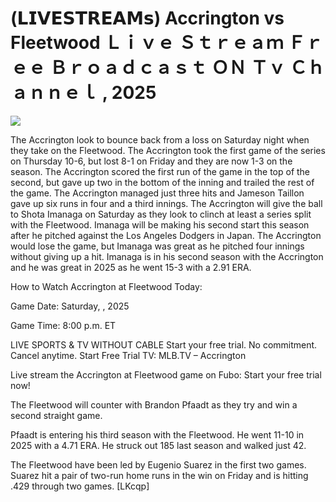 # (𝗟𝗜𝗩𝗘𝗦𝗧𝗥𝗘𝗔𝗠𝘀) Accrington vs Fleetwood Ｌｉｖｅ Ｓｔｒｅａｍ Ｆｒｅｅ Ｂｒｏａｄｃａｓｔ ＯＮ Ｔｖ Ｃｈａｎｎｅｌ , 2025  
  
  
[![](https://i.imgur.com/qSNzIqt.png)](https://movie.rssnews.media/rzafxIPsq.php)  
  
The Accrington look to bounce back from a loss on Saturday night when they take on the Fleetwood. The Accrington took the first game of the series on Thursday 10-6, but lost 8-1 on Friday and they are now 1-3 on the season. The Accrington scored the first run of the game in the top of the second, but gave up two in the bottom of the inning and trailed the rest of the game. The Accrington managed just three hits and Jameson Taillon gave up six runs in four and a third innings. The Accrington will give the ball to Shota Imanaga on Saturday as they look to clinch at least a series split with the Fleetwood. Imanaga will be making his second start this season after he pitched against the Los Angeles Dodgers in Japan. The Accrington would lose the game, but Imanaga was great as he pitched four innings without giving up a hit. Imanaga is in his second season with the Accrington and he was great in 2025 as he went 15-3 with a 2.91 ERA.

How to Watch Accrington at Fleetwood Today:

Game Date: Saturday, , 2025

Game Time: 8:00 p.m. ET

LIVE SPORTS & TV WITHOUT CABLE
Start your free trial. No commitment. Cancel anytime.
Start Free Trial
TV: MLB.TV – Accrington

Live stream the Accrington at Fleetwood game on Fubo: Start your free trial now!

The Fleetwood will counter with Brandon Pfaadt as they try and win a second straight game.

Pfaadt is entering his third season with the Fleetwood. He went 11-10 in 2025 with a 4.71 ERA. He struck out 185 last season and walked just 42.

The Fleetwood have been led by Eugenio Suarez in the first two games. Suarez hit a pair of two-run home runs in the win on Friday and is hitting .429 through two games. [LKcqp]